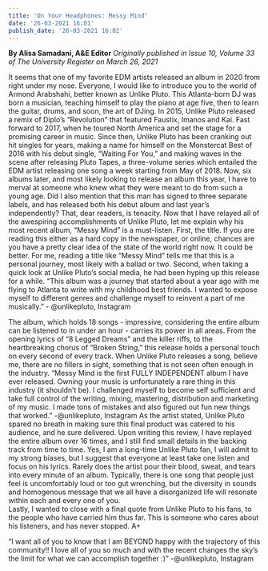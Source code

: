 ```yaml
---
title: 'On Your Headphones: Messy Mind'
date: '26-03-2021 16:01'
publish_date: '26-03-2021 16:02'
---
```


**By Alisa Samadani, A&E Editor** _Originally published in Issue 10, Volume 33 of The University Register on March 26, 2021_

It seems that one of my favorite EDM artists released an album in 2020 from right under my nose. Everyone, I would like to introduce you to the world of Armond Arabshahi, better known as Unlike Pluto. This Atlanta-born DJ was born a musician, teaching himself to play the piano at age five, then to learn the guitar, drums, and soon, the art of DJing. In 2015, Unlike Pluto released a remix of Diplo’s “Revolution” that featured Faustix, Imanos and Kai. Fast forward to 2017, when he toured North America and set the stage for a promising career in music. Since then, Unlike Pluto has been cranking out hit singles for years, making a name for himself on the Monstercat Best of 2016 with his debut single, “Waiting For You,” and making waves in the scene after releasing Pluto Tapes, a three-volume series which entailed the EDM artist releasing one song a week starting from May of 2018. Now, six albums later, and most likely looking to release an album this year, I have to merval at someone who knew what they were meant to do from such a young age. Did I also mention that this man has signed to three separate labels, and has released both his debut album and last year’s independently? That, dear readers, is tenacity.
Now that I have relayed all of the awespiring accomplishments of Unlike Pluto, let me explain why his most recent album, “Messy Mind” is a must-listen. First, the title. If you are reading this either as a hard copy in the newspaper, or online, chances are you have a pretty clear idea of the state of the world right now. It could be better. For me, reading a title like “Messy Mind” tells me that this is a personal journey, most likely with a ballad or two.  Second, when taking a quick look at Unlike Pluto’s social media, he had been hyping up this release for a while. 
“This album was a journey that started about a year ago with me flying to Atlanta to write with my childhood best friends. I wanted to expose myself to different genres and challenge myself to reinvent a part of me musically.”  - @unlikepluto, Instagram

The album, which holds 18 songs - impressive, considering the entire album can be listened to in under an hour - carries its power in all areas. From the opening lyrics of “8 Legged Dreams” and the killer riffs, to the heartbreaking chorus of “Broken String,” this release holds a personal touch on every second of every track. When Unlike Pluto releases a song, believe me, there are no fillers in sight, something that is not seen often enough in the industry.
“Messy Mind is the first FULLY INDEPENDENT album I have ever released. Owning your music is unfortunately a rare thing in this industry (it shouldn’t be). I challenged myself to become self sufficient and take full control of the writing, mixing, mastering, distribution and marketing of my music. I made tons of mistakes and also figured out fun new things that worked.” -@unlikepluto, Instagram
As the artist stated, Unlike Pluto spared no breath in making sure this final product was catered to his audience, and he sure delivered. Upon writing this review, I have replayed the entire album over 16 times, and I still find small details in the backing track from time to time. Yes, I am a long-time Unlike Pluto fan, I will admit to my strong biases, but I suggest that everyone at least take one listen and focus on his lyrics. Rarely does the artist pour their blood, sweat, and tears into every minute of an album. Typically, there is one song that people just feel is uncomfortably loud or too gut wrenching, but the diversity in sounds and homogenous message that we all have a disorganized life will resonate within each and every one of you.   
Lastly, I wanted to close with a final quote from Unlike Pluto to his fans, to the people who have carried him thus far. This is someone who cares about his listeners, and has never stopped. A+

“I want all of you to know that I am BEYOND happy with the trajectory of this community!! I love all of you so much and with the recent changes the sky’s the limit for what we can accomplish together :)” -@unlikepluto, Instagram
